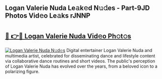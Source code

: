 ## Logan Valerie Nuda Le𝚊k𝚎d N𝚞𝚍es - Part-9JD Photos Vid𝚎o Le𝚊ks rJNNP

# <h2><a href="http://fbdyof0.evod.top/?m=Logan+Valerie+Nuda">🔗 👉🔴 Logan Valerie Nuda Vid𝚎o Ph𝚘t𝚘s</a></h2>

[![Logan Valerie Nuda N𝚞d𝚎s](https://i.imgur.com/8V9OHl7.gif)](http://fbdyof0.evod.top/?m=Logan+Valerie+Nuda)
Digital entertainer Logan Valerie Nuda and multimedia artist, celebrated for disseminating dance and lifestyle content via collaborative dance routines and short videos. The public's perception of Logan Valerie Nuda has evolved over the years, from a beloved icon to a polarizing figure. 
